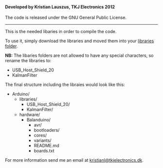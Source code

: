 #### Developed by Kristian Lauszus, TKJ Electronics 2012

The code is released under the GNU General Public License.
_________

This is the needed libaries in order to compile the code.

To use it, simply download the libraries and moved them into your [libraries folder](http://arduino.cc/en/Guide/Libraries).

__NB:__ The libaries folders are not allowed to have any special characters, so rename the libraries to:

* USB\_Host\_Shield\_20
* KalmanFilter

The final structure including the libraies would look like this:

* Arduino/
	* libraries/
		* USB\_Host\_Shield\_20/
		* KalmanFilter/
	* hardware/
		* Balanduino/
			* avr/
			* bootloaders/
			* cores/
			* variants/
			* README.md
			* boards.txt

For more information send me an email at <a href="mailto:kristianl@tkjelectronics.dk?Subject=Balanduino">kristianl@tkjelectronics.dk</a>.